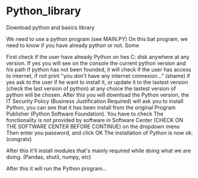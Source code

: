 # Python_library
Download python and basics library

We need to use a python program (see MAIN.PY)
On this bat program, we need to know if you have already python or not. 
Some

First check if the user have already Python on hes C: disk anywhere at any version. 
If yes you will see on the console the current python version and his path
if python has not been founded, it will check if the user has access to internet, 
if not print "you don't have any internet connexion..." (shame)
if yes ask to the user if he want to install it, or update it to the lastest version (check the last version of python) at any choice the lastest version of python will be chosen.
After this you will download the Python version, the IT Security Policy (Business Justification Required) will ask you to install Python, you can see that it has been install from the original Program Publisher (Python Software Foundation).
You have to check The fonctionality is not provided by software in Software Center (CHECK ON THE SOFTWARE CENTER BEFORE CONTINUE) on the dropdown menu
Then enter you password, and click OK
The installation of Python is now ok. (congrats)

After this it'll install modules that's mainly required while doing what we are doing.
(Pandas, shutil, numpy, etc)

After this it will run the Python program...
